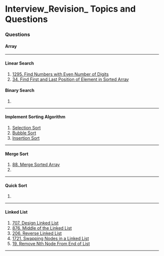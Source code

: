 # Interview_Revision_ Topics and Questions

### Questions 

  #### Array
  
---
  #### Linear Search
  1. [1295. Find Numbers with Even Number of Digits](https://leetcode.com/problems/find-numbers-with-even-number-of-digits/description/)
  2. [34. Find First and Last Position of Element in Sorted Array](https://leetcode.com/problems/find-first-and-last-position-of-element-in-sorted-array/description/)
  #### Binary Search
  1. 

---
  #### Implement Sorting Algorithm
  1. [Selection Sort]()
  2. [Bubble Sort]()
  3. [Insertion Sort]()

---
  #### Merge Sort
  1. [88. Merge Sorted Array](https://leetcode.com/problems/merge-sorted-array/description/)
  2. 


--- 
  #### Quick Sort
  1. 

---
  #### Linked List

  1. [707. Design Linked List](https://leetcode.com/problems/design-linked-list/description/)
  2. [876. Middle of the Linked List](https://leetcode.com/problems/middle-of-the-linked-list/description/)
  3. [206. Reverse Linked List](https://leetcode.com/problems/reverse-linked-list/description/)
  4. [1721. Swapping Nodes in a Linked List](https://leetcode.com/problems/swapping-nodes-in-a-linked-list/description/)
  5. [19. Remove Nth Node From End of List](https://leetcode.com/problems/remove-nth-node-from-end-of-list/description/)
---


